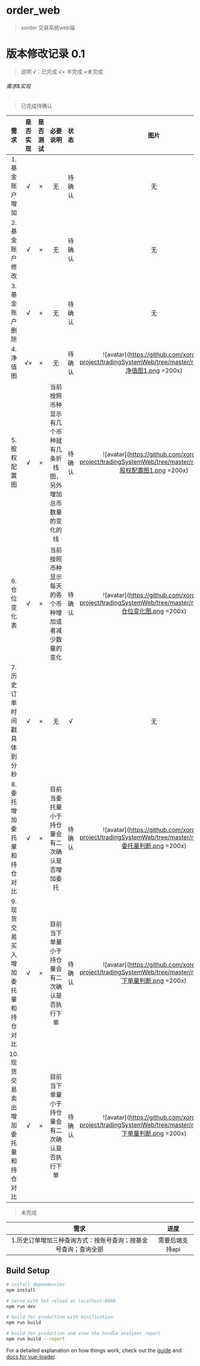 # order_web

> xorder 交易系统web端

# 版本修改记录  0.1
> 说明 √：已完成  √× 半完成  ×未完成 

###### 需求&实现

> 已完成待确认

需求 | 是否实现 | 是否测试 | 必要说明 | 状态 | 图片
:-: | :-: | :-: | :-: | :-: | :-:
1.基金账户增加 | √ | × | 无 | 待确认 | 无
2.基金账户修改 | √ | × | 无 | 待确认 | 无
3.基金账户删除 | √ | × | 无 | 待确认 | 无
4.净值图 | √×| × | 无 | 待确认 | ![avatar](https://github.com/xorder-project/tradingSystemWeb/tree/master/readmeImgs/净值图1.png =200x)
5.股权配置图 | √ | × | 当前按照币种显示有几个币种就有几条折线图，另外增加总币数量的变化的线 | 待确认 | ![avatar](https://github.com/xorder-project/tradingSystemWeb/tree/master/readmeImgs/股权配置图1.png =200x)
6.仓位变化表 | √ | × | 当前按照币种显示每天的各个币种增加或者减少数量的变化 | 待确认 | ![avatar](https://github.com/xorder-project/tradingSystemWeb/tree/master/readmeImgs/仓位变化图.png =200x)
7.历史订单时间戳具体到分秒 | √ | × | 无 | √ | 无
8.委托增加委托量和持仓对比 | √ | × | 目前当委托量小于持仓量会有二次确认是否增加委托 | 待确认 | ![avatar](https://github.com/xorder-project/tradingSystemWeb/tree/master/readmeImgs/委托量判断.png =200x)
9.现货交易买入增加委托量和持仓对比 | √ | × | 目前当下单量小于持仓量会有二次确认是否执行下单 | 待确认 | ![avatar](https://github.com/xorder-project/tradingSystemWeb/tree/master/readmeImgs/下单量判断.png =200x)
10.现货交易卖出增加委托量和持仓对比 | √ | × | 目前当下单量小于持仓量会有二次确认是否执行下单 | 待确认 | ![avatar](https://github.com/xorder-project/tradingSystemWeb/tree/master/readmeImgs/下单量判断.png =200x)

>未完成

需求 | 进度
:-: | :-:
1.历史订单增加三种查询方式：按账号查询；按基金号查询；查询全部 | 需要后端支持api




## Build Setup

``` bash
# install dependencies
npm install

# serve with hot reload at localhost:8080
npm run dev

# build for production with minification
npm run build

# build for production and view the bundle analyzer report
npm run build --report
```

For a detailed explanation on how things work, check out the [guide](http://vuejs-templates.github.io/webpack/) and [docs for vue-loader](http://vuejs.github.io/vue-loader).
